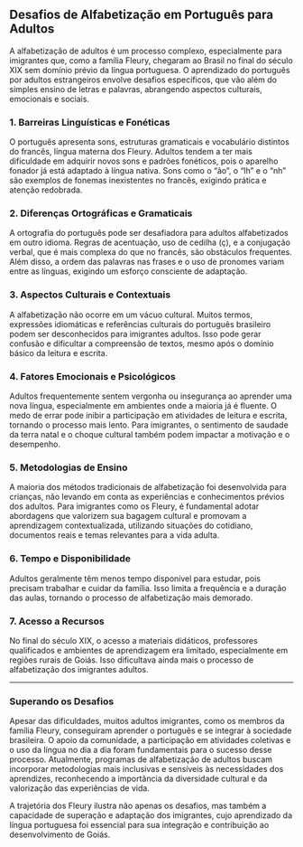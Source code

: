 ## Desafios de Alfabetização em Português para Adultos

A alfabetização de adultos é um processo complexo, especialmente para imigrantes que, como a família Fleury, chegaram ao Brasil no final do século XIX sem domínio prévio da língua portuguesa. O aprendizado do português por adultos estrangeiros envolve desafios específicos, que vão além do simples ensino de letras e palavras, abrangendo aspectos culturais, emocionais e sociais.

### 1. Barreiras Linguísticas e Fonéticas

O português apresenta sons, estruturas gramaticais e vocabulário distintos do francês, língua materna dos Fleury. Adultos tendem a ter mais dificuldade em adquirir novos sons e padrões fonéticos, pois o aparelho fonador já está adaptado à língua nativa. Sons como o “ão”, o “lh” e o “nh” são exemplos de fonemas inexistentes no francês, exigindo prática e atenção redobrada.

### 2. Diferenças Ortográficas e Gramaticais

A ortografia do português pode ser desafiadora para adultos alfabetizados em outro idioma. Regras de acentuação, uso de cedilha (ç), e a conjugação verbal, que é mais complexa do que no francês, são obstáculos frequentes. Além disso, a ordem das palavras nas frases e o uso de pronomes variam entre as línguas, exigindo um esforço consciente de adaptação.

### 3. Aspectos Culturais e Contextuais

A alfabetização não ocorre em um vácuo cultural. Muitos termos, expressões idiomáticas e referências culturais do português brasileiro podem ser desconhecidos para imigrantes adultos. Isso pode gerar confusão e dificultar a compreensão de textos, mesmo após o domínio básico da leitura e escrita.

### 4. Fatores Emocionais e Psicológicos

Adultos frequentemente sentem vergonha ou insegurança ao aprender uma nova língua, especialmente em ambientes onde a maioria já é fluente. O medo de errar pode inibir a participação em atividades de leitura e escrita, tornando o processo mais lento. Para imigrantes, o sentimento de saudade da terra natal e o choque cultural também podem impactar a motivação e o desempenho.

### 5. Metodologias de Ensino

A maioria dos métodos tradicionais de alfabetização foi desenvolvida para crianças, não levando em conta as experiências e conhecimentos prévios dos adultos. Para imigrantes como os Fleury, é fundamental adotar abordagens que valorizem sua bagagem cultural e promovam a aprendizagem contextualizada, utilizando situações do cotidiano, documentos reais e temas relevantes para a vida adulta.

### 6. Tempo e Disponibilidade

Adultos geralmente têm menos tempo disponível para estudar, pois precisam trabalhar e cuidar da família. Isso limita a frequência e a duração das aulas, tornando o processo de alfabetização mais demorado.

### 7. Acesso a Recursos

No final do século XIX, o acesso a materiais didáticos, professores qualificados e ambientes de aprendizagem era limitado, especialmente em regiões rurais de Goiás. Isso dificultava ainda mais o processo de alfabetização dos imigrantes adultos.

---

### Superando os Desafios

Apesar das dificuldades, muitos adultos imigrantes, como os membros da família Fleury, conseguiram aprender o português e se integrar à sociedade brasileira. O apoio da comunidade, a participação em atividades coletivas e o uso da língua no dia a dia foram fundamentais para o sucesso desse processo. Atualmente, programas de alfabetização de adultos buscam incorporar metodologias mais inclusivas e sensíveis às necessidades dos aprendizes, reconhecendo a importância da diversidade cultural e da valorização das experiências de vida.

A trajetória dos Fleury ilustra não apenas os desafios, mas também a capacidade de superação e adaptação dos imigrantes, cujo aprendizado da língua portuguesa foi essencial para sua integração e contribuição ao desenvolvimento de Goiás.